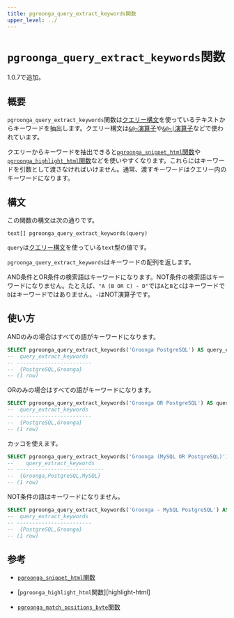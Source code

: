 ```yaml
---
title: pgroonga_query_extract_keywords関数
upper_level: ../
---
```


# `pgroonga_query_extract_keywords`関数

1.0.7で追加。

## 概要

`pgroonga_query_extract_keywords`関数は[クエリー構文](http://groonga.org/ja/docs/reference/grn_expr/query_syntax.html)を使っているテキストからキーワードを抽出します。クエリー構文は[`&@~`演算子][query-v2]や[`&@~|`演算子][query-in-v2]などで使われています。

クエリーからキーワードを抽出できると[`pgroonga_snippet_html`関数](pgroonga-snippet-html.html)や[`pgroonga_highlight_html`関数](pgroonga-highlight-html.html)などを使いやすくなります。これらにはキーワードを引数として渡さなければいけません。通常、渡すキーワードはクエリー内のキーワードになります。

## 構文

この関数の構文は次の通りです。

```text
text[] pgroonga_query_extract_keywords(query)
```

`query`は[クエリー構文](http://groonga.org/ja/docs/reference/grn_expr/query_syntax.html)を使っている`text`型の値です。

`pgroonga_query_extract_keywords`はキーワードの配列を返します。

AND条件とOR条件の検索語はキーワードになります。NOT条件の検索語はキーワードになりません。たとえば、`"A (B OR C) - D"`では`A`と`B`と`C`はキーワードで`D`はキーワードではありません。`-`はNOT演算子です。

## 使い方

ANDのみの場合はすべての語がキーワードになります。

```sql
SELECT pgroonga_query_extract_keywords('Groonga PostgreSQL') AS query_extract_keywords;
--  query_extract_keywords 
-- ------------------------
--  {PostgreSQL,Groonga}
-- (1 row)
```

ORのみの場合はすべての語がキーワードになります。

```sql
SELECT pgroonga_query_extract_keywords('Groonga OR PostgreSQL') AS query_extract_keywords;
--  query_extract_keywords 
-- ------------------------
--  {PostgreSQL,Groonga}
-- (1 row)
```

カッコを使えます。

```sql
SELECT pgroonga_query_extract_keywords('Groonga (MySQL OR PostgreSQL)') AS query_extract_keywords;
--    query_extract_keywords   
-- ----------------------------
--  {Groonga,PostgreSQL,MySQL}
-- (1 row)
```

NOT条件の語はキーワードになりません。

```sql
SELECT pgroonga_query_extract_keywords('Groonga - MySQL PostgreSQL') AS query_extract_keywords;
--  query_extract_keywords 
-- ------------------------
--  {PostgreSQL,Groonga}
-- (1 row)
```

## 参考

  * [`pgroonga_snippet_html`関数][snippet-html]

  * [`pgroonga_highlight_html`関数][highlight-html]

  * [`pgroonga_match_positions_byte`関数][match-positions-byte]

[query-v2]:../operators/query-v2.html

[query-in-v2]:../operators/query-in-v2.html

[snippet-html]:pgroonga-query-snippet-html.html
[query-highlight-html]:pgroonga-query-highlight-html.html
[match-positions-byte]:pgroonga-match-positions-byte.html
